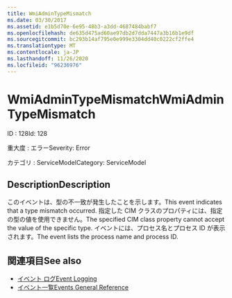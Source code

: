 ```yaml
---
title: WmiAdminTypeMismatch
ms.date: 03/30/2017
ms.assetid: e1b5d70e-6e95-48b3-a3dd-4687484babf7
ms.openlocfilehash: de635d475ad60ae97db2d7dda7447a3b16b1e9df
ms.sourcegitcommit: bc293b14af795e0e999e3304dd40c0222cf2ffe4
ms.translationtype: MT
ms.contentlocale: ja-JP
ms.lasthandoff: 11/26/2020
ms.locfileid: "96236976"
---
```

# <a name="wmiadmintypemismatch"></a><span data-ttu-id="02ade-102">WmiAdminTypeMismatch</span><span class="sxs-lookup"><span data-stu-id="02ade-102">WmiAdminTypeMismatch</span></span>

<span data-ttu-id="02ade-103">ID : 128</span><span class="sxs-lookup"><span data-stu-id="02ade-103">Id: 128</span></span>  
  
 <span data-ttu-id="02ade-104">重大度 : エラー</span><span class="sxs-lookup"><span data-stu-id="02ade-104">Severity: Error</span></span>  
  
 <span data-ttu-id="02ade-105">カテゴリ : ServiceModel</span><span class="sxs-lookup"><span data-stu-id="02ade-105">Category: ServiceModel</span></span>  
  
## <a name="description"></a><span data-ttu-id="02ade-106">Description</span><span class="sxs-lookup"><span data-stu-id="02ade-106">Description</span></span>  

 <span data-ttu-id="02ade-107">このイベントは、型の不一致が発生したことを示します。</span><span class="sxs-lookup"><span data-stu-id="02ade-107">This event indicates that a type mismatch occurred.</span></span> <span data-ttu-id="02ade-108">指定した CIM クラスのプロパティには、指定の型の値を使用できません。</span><span class="sxs-lookup"><span data-stu-id="02ade-108">The specified CIM class property cannot accept the value of the specific type.</span></span> <span data-ttu-id="02ade-109">イベントには、プロセス名とプロセス ID が表示されます。</span><span class="sxs-lookup"><span data-stu-id="02ade-109">The event lists the process name and process ID.</span></span>  
  
## <a name="see-also"></a><span data-ttu-id="02ade-110">関連項目</span><span class="sxs-lookup"><span data-stu-id="02ade-110">See also</span></span>

- [<span data-ttu-id="02ade-111">イベント ログ</span><span class="sxs-lookup"><span data-stu-id="02ade-111">Event Logging</span></span>](index.md)
- [<span data-ttu-id="02ade-112">イベント一覧</span><span class="sxs-lookup"><span data-stu-id="02ade-112">Events General Reference</span></span>](events-general-reference.md)
